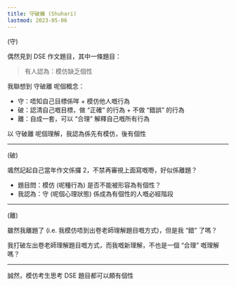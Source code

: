 ```yaml
---
title: 守破離 (Shuhari)
lastmod: 2023-05-06
---
```


(守)

偶然見到 DSE 作文題目，其中一條題目：

> 有人認為：模仿缺乏個性

我聯想到 守破離 呢個概念：

- 守：唔知自己目標係咩 + 模仿他人嘅行為
- 破：認清自己嘅目標，做 “正確” 的行為 + 不做 “錯誤” 的行為
- 離：自成一套，可以 “合理” 解釋自己嘅所有行為

以 守破離 呢個理解，我認為係先有模仿，後有個性

---

(破)

颯然記起自己當年作文係攞 2，不禁再審視上面寫嘅嘢，好似係離題？

- 題目問：模仿 (呢種行為) 是否不能被形容為有個性？
- 我認為：守 (呢個心理狀態) 係成為有個性的人嘅必經階段

---

(離)

雖然我離題了 (i.e. 我模仿唔到出卷老師理解題目嘅方式)，但是我 “錯” 了嗎？

我打破左出卷老師理解題目嘅方式，而我嘅新理解，不也是一個 “合理” 嘅理解嗎？

---

誠然，模仿考生思考 DSE 題目都可以頗有個性
